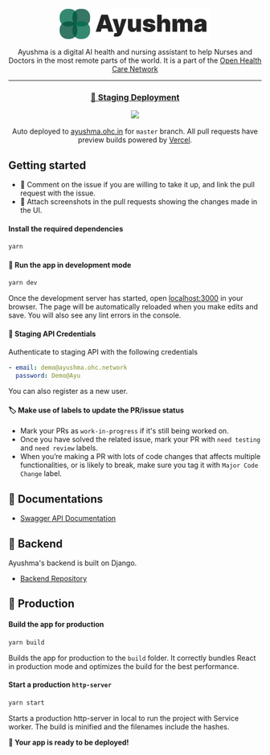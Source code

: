 <a href="https://ayushma.ohc.network/">
  <p align="center">
    <picture style="">
      <source media="(prefers-color-scheme: dark)" srcset="public/ayushma_white.svg">
      <img alt="Ayushma Logo" src="public/ayushma_text.svg" style="max-width:300px;">
    </picture>
  </p>
</a>
<p align="center">
    Ayushma is a digital AI health and nursing assistant to help Nurses and Doctors in the most remote parts of the world. It is a part of the <a href="https://ohc.network"> Open Health Care Network</a>
</p>
<hr>
<h3 align="center"><a href="https://ayushma.ohc.network" target="_blank">🚀 Staging Deployment</a></h3>
<p align="center"><img src="https://vercelbadge.vercel.app/api/coronasafe/ayushma_fe"></p>
<p align="center">Auto deployed to <a href="https://ayushma.ohc.network">ayushma.ohc.in</a> for <code>master</code> branch. All pull requests have preview builds powered by <a href="https://vercel.com">Vercel</a>.</p>

## Getting started

- 💬 Comment on the issue if you are willing to take it up, and link the pull request with the issue.
- 📸 Attach screenshots in the pull requests showing the changes made in the UI.

#### Install the required dependencies

```sh
yarn
```

#### 🏃 Run the app in development mode

```sh
yarn dev
```

Once the development server has started, open [localhost:3000](http://localhost:3000) in your browser. The page will be automatically reloaded when you make edits and save. You will also see any lint errors in the console.

#### 🔑 Staging API Credentials

Authenticate to staging API with the following credentials

```yaml
- email: demo@ayushma.ohc.network
  password: Demo@Ayu
```

You can also register as a new user.

#### 🏷️ Make use of labels to update the PR/issue status

- Mark your PRs as `work-in-progress` if it's still being worked on.
- Once you have solved the related issue, mark your PR with `need testing` and `need review` labels.
- When you’re making a PR with lots of code changes that affects multiple functionalities, or is likely to break, make sure you tag it with `Major Code Change` label.

## 📖 Documentations

- [Swagger API Documentation](https://ayushma-api.ohc.network)

## 💎 Backend

Ayushma's backend is built on Django.

- [Backend Repository](https://github.com/coronasafe/ayushma)

## 🚀 Production

#### Build the app for production

```sh
yarn build
```

Builds the app for production to the `build` folder. It correctly bundles React in production mode and optimizes the build for the best performance.

#### Start a production `http-server`

```sh
yarn start
```

Starts a production http-server in local to run the project with Service worker.
The build is minified and the filenames include the hashes.

**🚀 Your app is ready to be deployed!**